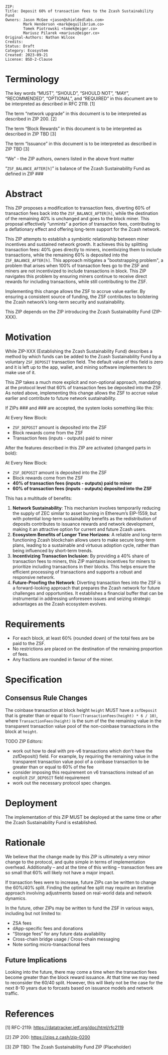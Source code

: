 ```
ZIP: 
Title: Deposit 60% of transaction fees to the Zcash Sustainability Fund
Owners: Jason McGee <jason@shieldedlabs.com>
        Mark Henderson <mark@equilibrium.co>
        Tomek Piotrowski <tomek@eiger.co>
        Mariusz Pilarek <mariusz@eiger.co>
Original-Authors: Nathan Wilcox
Credits:
Status: Draft
Category: Ecosystem
Created: 2023-09-21
License: BSD-2-Clause
```

# Terminology

The key words “MUST”, “SHOULD”, “SHOULD NOT”, “MAY”, “RECOMMENDED”, “OPTIONAL”, and “REQUIRED” in this document are to be interpreted as described in RFC 2119. [1]

The term “network upgrade” in this document is to be interpreted as described in ZIP 200. [2]

The term “Block Rewards” in this document is to be interpreted as described in ZIP TBD [3]

The term “Issuance” in this document is to be interpreted as described in ZIP TBD [3]

“We” - the ZIP authors, owners listed in the above front matter

“`ZSF_BALANCE_AFTER[h]`” is balance of the Zcash Sustainability Fund as defined in ZIP ###

# Abstract

This ZIP proposes a modification to transaction fees, diverting 60% of transaction fees back into the `ZSF_BALANCE_AFTER[h]`, while  the destination of the remaining 40% is unchanged and goes to the block miner. This proposal effectively “unmints” a portion of transaction fees, contributing to a deflationary effect and offering long-term support for the Zcash network.

This ZIP attempts to establish a symbiotic relationship between miner incentives and sustained network growth. It achieves this by splitting transaction fees: 40% goes directly to miners, incentivizing them to include transactions, while the remaining 60% is deposited into the  `ZSF_BALANCE_AFTER[h]`. This approach mitigates a "bootstrapping problem", a problem that arises when 100% of transaction fees go to the ZSF and miners are not incentivized to include transactions in block. This ZIP navigates this problem by ensuring miners continue to receive direct rewards for including transactions, while still contributing to the ZSF.

Implementing this change allows the ZSF to accrue value earlier. By ensuring a consistent source of funding, the ZSF contributes to bolstering the Zcash network’s long-term security and sustainability.

This ZIP depends on the ZIP introducing the Zcash Sustainability Fund (ZIP-XXX).

# Motivation

While ZIP-XXX (Establishing the Zcash Sustainability Fund) describes a method by which funds can be added to the Zcash Sustainability Fund by a voluntary `ZSF_DEPOSIT` transaction field. The default value of this field is zero and it is left up to the app, wallet, and mining software implementers to make use of it.

This ZIP takes a much more explicit and non-optional approach, mandating at the protocol level that 60% of transaction fees be deposited into the ZSF. As noted above, implementing this change allows the ZSF to accrue value earlier and contribute to future network sustainability.

If ZIPs ### and ### are accepted, the system looks something like this:

At Every New Block:
- `ZSF_DEPOSIT` amount is deposited into the ZSF
- Block rewards come from the ZSF
- Transaction fees (inputs - outputs) paid to miner

After the features described in this ZIP are activated (changed parts in bold):

At Every New Block:
- `ZSF_DEPOSIT` amount is deposited into the ZSF
- Block rewards come from the ZSF
- **40% of transaction fees (inputs - outputs) paid to miner**
- **60% of transaction fees (inputs - outputs) deposited into the ZSF**

This has a multitude of benefits:

1. **Network Sustainability**: This mechanism involves temporarily reducing the supply of ZEC similar to asset burning in Ethereum’s EIP-1559, but with potential long-term sustainability benefits as the redistribution of deposits contributes to issuance rewards and network development, making it an attractive option for current and future Zcash users.
2. **Ecosystem Benefits of Longer Time Horizons**: A reliable and long-term functioning Zcash blockchain allows users to make secure long-term plans, leading to a sustainable and virtuous adoption cycle, rather than being influenced by short-term trends.
3. **Incentivizing Transaction Inclusion**: By providing a 40% share of transaction fees to miners, this ZIP maintains incentives for miners to prioritize including transactions in their blocks. This helps ensure the efficient processing of transactions and supports a robust and responsive network.
4. **Future-Proofing the Network**: Diverting transaction fees into the ZSF is a forward-looking approach that prepares the Zcash network for future challenges and opportunities. It establishes a financial buffer that can be instrumental in addressing unforeseen issues and seizing strategic advantages as the Zcash ecosystem evolves.

# Requirements

- For each block, at least 60% (rounded down) of the total fees are be paid to the ZSF.
- No restrictions are placed on the destination of the remaining proportion of fees.
- Any fractions are rounded in favour of the miner.

# Specification

## Consensus Rule Changes

The coinbase transaction at block height `height` MUST have a `zsfDeposit` that is greater than or equal to `floor(TransactionFees(height) * 6 / 10)`, where `TransactionFees(height)` is the sum of the the remaining value in the transparent transaction value pool of the non-coinbase transactions in the block at `height`.

TODO ZIP Editors:
- work out how to deal with pre-v6 transactions which don't have the zsfDeposit() field. For example, by requiring the remaining value in the transparent transaction value pool of a coinbase transaction to be greater than or equal to 60% of the fee
- consider imposing this requirement on v6 transactions instead of an explicit `ZSF_DEPOSIT` field requirement
- work out the necessary protocol spec changes.

# Deployment

The implementation of this ZIP MUST be deployed at the same time or after the Zcash Sustainability Fund is established.

# Rationale

We believe that the change made by this ZIP is ultimately a very minor change to the protocol, and quite simple in terms of implementation overhead. Additionally – and at the time of this writing – transaction fees are so small that 60% will likely not have a major impact.

If transaction fees were to increase, future ZIPs can be written to change the 60%/40% split. Finding the optimal fee split may require an iterative approach involving adjustments based on real-world data and network dynamics.

In the future, other ZIPs may be written to fund the ZSF in various ways, including but not limited to:
- ZSA fees
- dApp-specific fees and donations
- “Storage fees” for any future data availability
- Cross-chain bridge usage / Cross-chain messaging
- Note sorting micro-transactional fees

## Future Implications

Looking into the future, there may come a time when the transaction fees become greater than the block reward issuance. At that time we may need to reconsider the 60/40 split. However, this will likely not be the case for the next 8-10 years due to forcasts based on issuance models and network traffic.

# References

[1] RFC-2119: https://datatracker.ietf.org/doc/html/rfc2119

[2] ZIP 200: https://zips.z.cash/zip-0200

[3] ZIP TBD: The Zcash Sustainability Fund ZIP (Placeholder)
